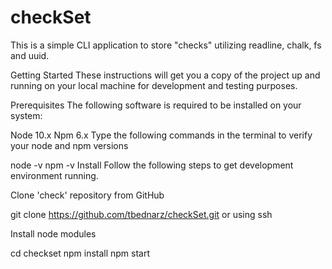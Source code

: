 # checkSet

This is a simple CLI application to store "checks" utilizing readline, chalk, fs and uuid.

Getting Started
These instructions will get you a copy of the project up and running on your local machine for development and testing purposes.

Prerequisites
The following software is required to be installed on your system:

Node 10.x
Npm 6.x
Type the following commands in the terminal to verify your node and npm versions

node -v
npm -v
Install
Follow the following steps to get development environment running.

Clone 'check' repository from GitHub

git clone https://github.com/tbednarz/checkSet.git
or using ssh

Install node modules

cd checkset
npm install
npm start
